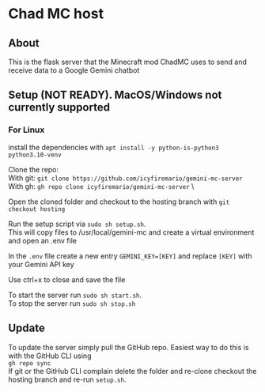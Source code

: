 # Chad MC host

## About
This is the flask server that the Minecraft mod ChadMC uses to send and receive data to a Google Gemini chatbot

## Setup (NOT READY). MacOS/Windows not currently supported
### For Linux
install the dependencies with `apt install -y python-is-python3 python3.10-venv`

Clone the repo:\
With git: `git clone https://github.com/icyfiremario/gemini-mc-server` \
With gh: `gh repo clone icyfiremario/gemini-mc-server` \ 

Open the cloned folder and checkout to the hosting branch with `git checkout hosting`

Run the setup script via `sudo sh setup.sh`.\
This will copy files to /usr/local/gemini-mc and create a virtual environment and open an .env file

In the `.env` file create a new entry `GEMINI_KEY=[KEY]` and replace `[KEY]` with your Gemini API key

Use ctrl+x to close and save the file

To start the server run `sudo sh start.sh`.\
To stop the server run `sudo sh stop.sh`

## Update
To update the server simply pull the GitHub repo. Easiest way to do this is with the GitHub CLI using\
`gh repo sync`\
If git or the GitHub CLI complain delete the folder and re-clone checkout the hosting branch and re-run `setup.sh`.